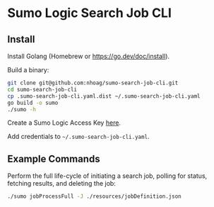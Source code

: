 # Sumo Logic Search Job CLI

## Install

Install Golang (Homebrew or https://go.dev/doc/install).

Build a binary:
```bash
git clone git@github.com:nhoag/sumo-search-job-cli.git
cd sumo-search-job-cli
cp .sumo-search-job-cli.yaml.dist ~/.sumo-search-job-cli.yaml
go build -o sumo
./sumo -h
```

Create a Sumo Logic Access Key [here](https://service.sumologic.com/ui/#/preferences).

Add credentials to `~/.sumo-search-job-cli.yaml`.

## Example Commands

Perform the full life-cycle of initiating a search job, polling for status, fetching results, and deleting the job:
```bash
./sumo jobProcessFull -J ./resources/jobDefinition.json
```
